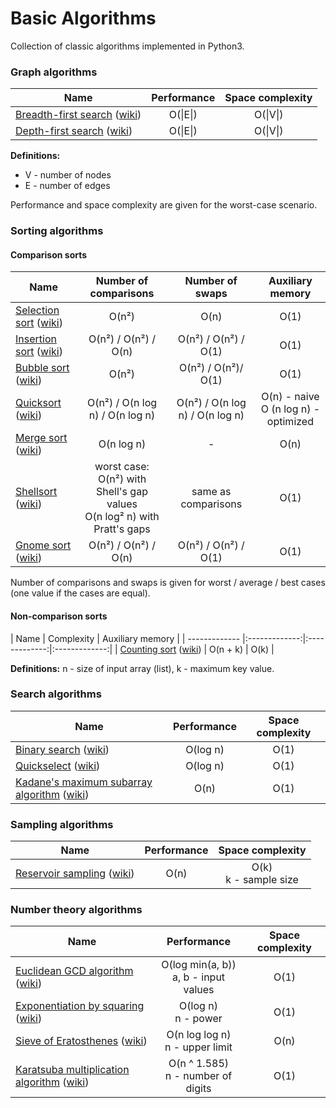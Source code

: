 Basic Algorithms
================

Collection of classic algorithms implemented in Python3.


### Graph algorithms
| Name        | Performance | Space complexity |
| ------------- |:-------------:|:-------------:|
| [Breadth-first search](./basic_algorithms/graph/bfs.py) ([wiki](http://en.wikipedia.org/wiki/Breadth-first_search)) | O(&#124;E&#124;) | O(&#124;V&#124;) |
| [Depth-first search](./basic_algorithms/graph/dfs.py) ([wiki](http://en.wikipedia.org/wiki/Depth-first_search)) | O(&#124;E&#124;) | O(&#124;V&#124;) |

**Definitions:**
* V - number of nodes
* E - number of edges

Performance and space complexity are given for the worst-case scenario.


### Sorting algorithms
#### Comparison sorts
| Name        | Number of comparisons | Number of swaps | Auxiliary memory |
| ------------- |:-------------:|:-------------:|:-------------:|
| [Selection sort](./basic_algorithms/sorting/selection_sort.py) ([wiki](http://en.wikipedia.org/wiki/Selection_sort)) | O(n²) | O(n) | O(1) |
| [Insertion sort](./basic_algorithms/sorting/insertion_sort.py) ([wiki](http://en.wikipedia.org/wiki/Insertion_sort)) | O(n²) / O(n²) / O(n) | O(n²) / O(n²) / O(1) | O(1) |
| [Bubble sort](./basic_algorithms/sorting/bubble_sort.py) ([wiki](http://en.wikipedia.org/wiki/Bubble_sort)) | O(n²) | O(n²) / O(n²)/ O(1) | O(1) |
| [Quicksort](./basic_algorithms/sorting/quicksort.py) ([wiki](http://en.wikipedia.org/wiki/Quicksort)) | O(n²) / O(n log n) / O(n log n) | O(n²) / O(n log n) / O(n log n) | O(n) - naive <br/> O (n log n) - optimized |
| [Merge sort](./basic_algorithms/sorting/merge_sort.py) ([wiki](http://en.wikipedia.org/wiki/Merge_sort)) | O(n log n) | - | O(n) |
| [Shellsort](./basic_algorithms/sorting/shellsort.py) ([wiki](http://en.wikipedia.org/wiki/Shellsort)) | worst case: <br/> O(n²) with Shell's gap values <br/> O(n log² n) with Pratt's gaps | same as comparisons | O(1) |
| [Gnome sort](./basic_algorithms/sorting/gnome_sort.py) ([wiki](http://en.wikipedia.org/wiki/Gnome_sort)) | O(n²) / O(n²) / O(n) | O(n²) / O(n²) / O(1) | O(1) |

Number of comparisons and swaps is given for worst / average / best cases (one value if the cases are equal).

#### Non-comparison sorts
| Name        | Complexity | Auxiliary memory |
| ------------- |:-------------:|:-------------:|:-------------:|
| [Counting sort](./basic_algorithms/sorting/counting_sort.py) ([wiki](http://en.wikipedia.org/wiki/Counting_sort)) | O(n + k) | O(k) |


**Definitions:**
n - size of input array (list), k - maximum key value.


### Search algorithms
| Name        | Performance | Space complexity |
| ------------- |:-------------:|:-------------:|
| [Binary search](./basic_algorithms/searching/binary_search.py) ([wiki](http://en.wikipedia.org/wiki/Binary_search)) | O(log n) | O(1) |
| [Quickselect](./basic_algorithms/searching/quickselect.py) ([wiki](http://en.wikipedia.org/wiki/Selection_algorithm)) | O(log n) | O(1) |
| [Kadane's maximum subarray algorithm](./basic_algorithms/searching/kadane.py) ([wiki](http://en.wikipedia.org/wiki/Maximum_subarray_problem)) | O(n) | O(1) |


### Sampling algorithms
| Name        | Performance | Space complexity |
| ------------- |:-------------:|:-------------:|
| [Reservoir sampling](./basic_algorithms/sampling/reservoir_sampling.py) ([wiki](http://en.wikipedia.org/wiki/Reservoir_sampling)) | O(n) | O(k) <br/> k - sample size |


### Number theory algorithms
| Name        | Performance | Space complexity |
| ------------- |:-------------:|:-------------:|
| [Euclidean GCD algorithm](./basic_algorithms/number_theory/gcd.py) ([wiki](http://en.wikipedia.org/wiki/Euclidean_algorithm)) | O(log min(a, b)) <br/> a, b - input values | O(1) |
| [Exponentiation by squaring](./basic_algorithms/number_theory/exp_by_squaring.py) ([wiki](http://en.wikipedia.org/wiki/Exponentiation_by_squaring)) | O(log n) <br/> n - power | O(1) |
| [Sieve of Eratosthenes](./basic_algorithms/number_theory/sieve_of_eratosthenes.py) ([wiki](http://en.wikipedia.org/wiki/Sieve_of_Eratosthenes)) | O(n log log n) <br/> n - upper limit | O(n) |
| [Karatsuba multiplication algorithm](./basic_algorithms/number_theory/karatsuba.py) ([wiki](http://en.wikipedia.org/wiki/Karatsuba_algorithm)) | O(n ^ 1.585) <br/> n - number of digits | O(1) |
